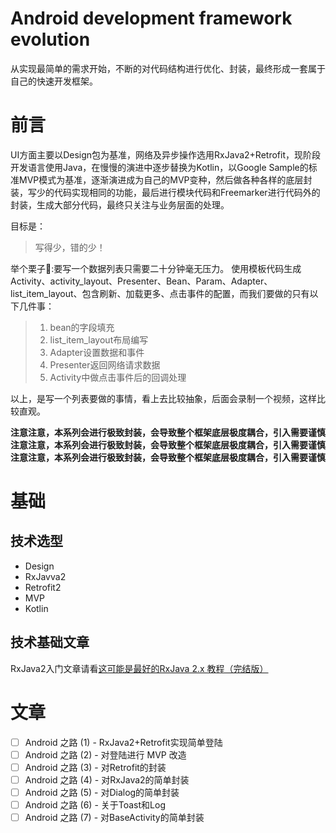 # Android development framework evolution
从实现最简单的需求开始，不断的对代码结构进行优化、封装，最终形成一套属于自己的快速开发框架。

# 前言
UI方面主要以Design包为基准，网络及异步操作选用RxJava2+Retrofit，现阶段开发语言使用Java，在慢慢的演进中逐步替换为Kotlin，以Google Sample的标准MVP模式为基准，逐渐演进成为自己的MVP变种，然后做各种各样的底层封装，写少的代码实现相同的功能，最后进行模块代码和Freemarker进行代码外的封装，生成大部分代码，最终只关注与业务层面的处理。

目标是：

>写得少，错的少！

举个栗子🌰:要写一个数据列表只需要二十分钟毫无压力。 使用模板代码生成 Activity、activity_layout、Presenter、Bean、Param、Adapter、list_item_layout、包含刷新、加载更多、点击事件的配置，而我们要做的只有以下几件事：
> 1. bean的字段填充
> 2. list_item_layout布局编写
> 3. Adapter设置数据和事件
> 4. Presenter返回网络请求数据
> 5. Activity中做点击事件后的回调处理

以上，是写一个列表要做的事情，看上去比较抽象，后面会录制一个视频，这样比较直观。

**注意注意，本系列会进行极致封装，会导致整个框架底层极度耦合，引入需要谨慎**
**注意注意，本系列会进行极致封装，会导致整个框架底层极度耦合，引入需要谨慎**
**注意注意，本系列会进行极致封装，会导致整个框架底层极度耦合，引入需要谨慎**

# 基础

## 技术选型
- Design
- RxJavva2
- Retrofit2
- MVP
- Kotlin

## 技术基础文章
RxJava2入门文章请看[这可能是最好的RxJava 2.x 教程（完结版）](https://www.jianshu.com/p/0cd258eecf60)

# 文章
- [ ] Android 之路 (1) - RxJava2+Retrofit实现简单登陆
- [ ] Android 之路 (2) -  对登陆进行 MVP 改造
- [ ] Android 之路 (3) - 对Retrofit的封装
- [ ] Android 之路 (4) - 对RxJava2的简单封装
- [ ] Android 之路 (5) - 对Dialog的简单封装
- [ ] Android 之路 (6) - 关于Toast和Log
- [ ] Android 之路 (7) - 对BaseActivity的简单封装
